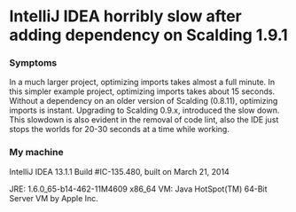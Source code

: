IntelliJ IDEA horribly slow after adding dependency on Scalding 1.9.1
=============

### Symptoms

In a much larger project, optimizing imports takes almost a full minute. In this simpler example project, optimizing imports takes about 15 seconds. Without a dependency on an older version of Scalding (0.8.11), optimizing imports is instant. Upgrading to Scalding 0.9.x, introduced the slow down. This slowdown is also evident in the removal of code lint, also the IDE just stops the worlds for 20-30 seconds at a time while working. 

### My machine

IntelliJ IDEA 13.1.1
Build #IC-135.480, built on March 21, 2014

JRE: 1.6.0_65-b14-462-11M4609 x86_64
VM: Java HotSpot(TM) 64-Bit Server VM by Apple Inc.
